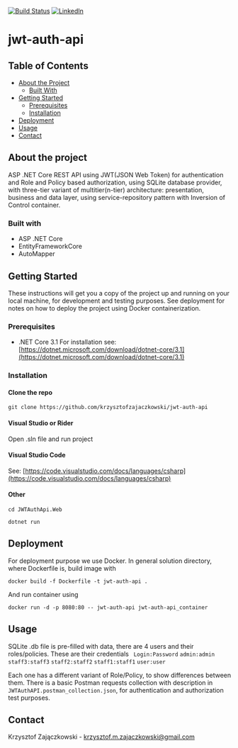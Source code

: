 [![Build Status][build-status-shield]][build-status-url] [![LinkedIn][linkedin-shield]][linkedin-url]

# jwt-auth-api

## Table of Contents

* [About the Project](#about-the-project)
  * [Built With](#built-with)
* [Getting Started](#getting-started)
  * [Prerequisites](#prerequisites)
  * [Installation](#installation)
* [Deployment](#deployment)
* [Usage](#usage)
* [Contact](#contact)

## About the project

 ASP .NET Core REST API using JWT(JSON Web Token) for authentication and Role and Policy based authorization, using SQLite database provider, with three-tier variant of multitier(n-tier) architecture: presentation, business and data layer, using service-repository pattern with Inversion of Control container.

### Built with
* ASP .NET Core
* EntityFrameworkCore
* AutoMapper




## Getting Started
These instructions will get you a copy of the project up and running on your local machine, for development and testing purposes. See deployment for notes on how to deploy the project using Docker containerization.

### Prerequisites
- .NET Core 3.1
	For installation see: [https://dotnet.microsoft.com/download/dotnet-core/3.1](https://dotnet.microsoft.com/download/dotnet-core/3.1)

### Installation

#### Clone the repo
```
git clone https://github.com/krzysztofzajaczkowski/jwt-auth-api
```
#### Visual Studio or Rider
Open .sln file and run project
#### Visual Studio Code
See: [https://code.visualstudio.com/docs/languages/csharp](https://code.visualstudio.com/docs/languages/csharp)
#### Other
```
cd JWTAuthApi.Web
```
```
dotnet run
```

## Deployment
For deployment purpose we use Docker.
In general solution directory, where Dockerfile is, build image with
```
docker build -f Dockerfile -t jwt-auth-api .
```
And run container using
```
docker run -d -p 8080:80 -- jwt-auth-api jwt-auth-api_container
```
## Usage
SQLite .db file is pre-filled with data, there are 4 users and their roles/policies. These are their credentials
`` Login:Password``
``admin:admin``
``staff3:staff3``
``staff2:staff2``
``staff1:staff1``
``user:user``

Each one has a different variant of Role/Policy, to show differences between them.
There is a basic Postman requests collection with description in ``JWTAuthAPI.postman_collection.json``, for authentication and authorization test purposes. 

## Contact
Krzysztof Zajączkowski - krzysztof.m.zajaczkowski@gmail.com

[build-status-shield]: https://travis-ci.org/krzysztofzajaczkowski/jwt-auth-api.svg?branch=develop
[build-status-url]: https://travis-ci.org/krzysztofzajaczkowski/jwt-auth-api
[linkedin-shield]: https://img.shields.io/badge/-LinkedIn-black.svg?style=flat-square&logo=linkedin&colorB=555
[linkedin-url]: [https://www.linkedin.com/in/krzysztof-m-zajaczkowski/](https://www.linkedin.com/in/krzysztof-m-zajaczkowski/)